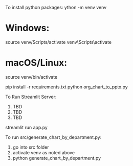 To install python packages:
ython -m venv venv

# Windows:
source venv/Scripts/activate
venv\Scripts\activate
# macOS/Linux:
source venv/bin/activate

pip install -r requirements.txt
python org_chart_to_pptx.py

To Run Streamlit Server:
1) TBD
2) TBD
3) TBD

streamlit run app.py

To run src/generate_chart_by_department.py:
1) go into src folder
2) activate venv as noted above
3) python generate_chart_by_department.py